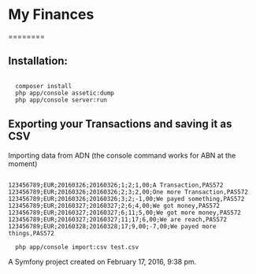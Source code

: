 # My Finances
========

## Installation:

<code>
  composer install
  php app/console assetic:dump
  php app/console server:run
</code>

## Exporting your Transactions and saving it as CSV

Importing data from ADN (the console command works for ABN at the moment)

<code>
123456789;EUR;20160326;20160326;1;2;1,00;A Transaction,PAS572
123456789;EUR;20160326;20160326;2;3;2,00;One more Transaction,PAS572
123456789;EUR;20160326;20160326;3;2;-1,00;We payed something,PAS572
123456789;EUR;20160327;20160327;2;6;4,00;We got money,PAS572
123456789;EUR;20160327;20160327;6;11;5,00;We got more money,PAS572
123456789;EUR;20160327;20160327;11;17;6,00;We are reach,PAS572
123456789;EUR;20160328;20160328;17;9,00;-7,00;We payed more things,PAS572
</code>

<code>
  php app/console import:csv test.csv
</code>


A Symfony project created on February 17, 2016, 9:38 pm.
